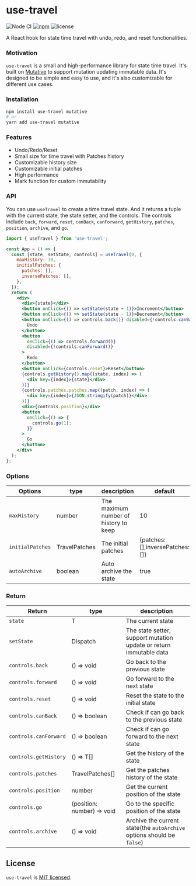 # use-travel

![Node CI](https://github.com/unadlib/use-travel/workflows/Node%20CI/badge.svg)
[![npm](https://img.shields.io/npm/v/use-travel.svg)](https://www.npmjs.com/package/use-travel)
![license](https://img.shields.io/npm/l/use-travel)

A React hook for state time travel with undo, redo, and reset functionalities.

### Motivation

`use-travel` is a small and high-performance library for state time travel. It's built on [Mutative](https://github.com/unadlib/mutative) to support mutation updating immutable data. It's designed to be simple and easy to use, and it's also customizable for different use cases.

### Installation

```bash
npm install use-travel mutative
# or
yarn add use-travel mutative
```

### Features

- Undo/Redo/Reset
- Small size for time travel with Patches history
- Customizable history size
- Customizable initial patches
- High performance
- Mark function for custom immutability

### API

You can use `useTravel` to create a time travel state. And it returns a tuple with the current state, the state setter, and the controls. The controls include `back`, `forward`, `reset`, `canBack`, `canForward`, `getHistory`, `patches`, `position`, `archive`, and `go`.

```jsx
import { useTravel } from 'use-travel';

const App = () => {
  const [state, setState, controls] = useTravel(0, {
    maxHistory: 10,
    initialPatches: {
      patches: [],
      inversePatches: [],
    },
  });
  return (
    <div>
      <div>{state}</div>
      <button onClick={() => setState(state + 1)}>Increment</button>
      <button onClick={() => setState(state - 1)}>Decrement</button>
      <button onClick={() => controls.back()} disabled={!controls.canBack()}>
        Undo
      </button>
      <button
        onClick={() => controls.forward()}
        disabled={!controls.canForward()}
      >
        Redo
      </button>
      <button onClick={controls.reset}>Reset</button>
      {controls.getHistory().map((state, index) => (
        <div key={index}>{state}</div>
      ))}
      {controls.patches.patches.map((patch, index) => (
        <div key={index}>{JSON.stringify(patch)}</div>
      ))}
      <div>{controls.position}</div>
      <button
        onClick={() => {
          controls.go(1);
        }}
      >
        Go
      </button>
    </div>
  );
};
```

### Options

| Options          | type          | description                           | default                          |
| ---------------- | ------------- | ------------------------------------- | -------------------------------- |
| `maxHistory`     | number        | The maximum number of history to keep | 10                               |
| `initialPatches` | TravelPatches | The initial patches                   | {patches: [],inversePatches: []} |
| `autoArchive`    | boolean       | Auto archive the state                | true                             |

### Return

| Return                | type                       | description                                                            |
| --------------------- | -------------------------- | ---------------------------------------------------------------------- |
| `state`               | T                          | The current state                                                      |
| `setState`            | Dispatch<T>                | The state setter, support mutation update or return immutable data     |
| `controls.back`       | () => void                 | Go back to the previous state                                          |
| `controls.forward`    | () => void                 | Go forward to the next state                                           |
| `controls.reset`      | () => void                 | Reset the state to the initial state                                   |
| `controls.canBack`    | () => boolean              | Check if can go back to the previous state                             |
| `controls.canForward` | () => boolean              | Check if can go forward to the next state                              |
| `controls.getHistory` | () => T[]                  | Get the history of the state                                           |
| `controls.patches`    | TravelPatches[]            | Get the patches history of the state                                   |
| `controls.position`   | number                     | Get the current position of the state                                  |
| `controls.go`         | (position: number) => void | Go to the specific position of the state                               |
| `controls.archive`    | () => void                 | Archive the current state(the `autoArchive` options should be `false`) |

## License

`use-travel` is [MIT licensed](https://github.com/unadlib/use-travel/blob/main/LICENSE).
